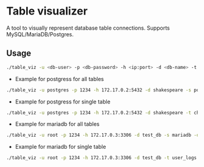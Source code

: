 # Table visualizer

A tool to visually represent database table connections. Supports MySQL/MariaDB/Postgres.

## Usage

```bash
./table_viz -u <db-user> -p <db-password> -h <ip:port> -d <db-name> -t <table-name> -s mysql|mariadb|postgres -o <output-file-name.jpg>
```

* Example for postgress for all tables
```bash
./table_viz -u postgres -p 1234 -h 172.17.0.2:5432 -d shakespeare -s postgres -o out_p.jpg
```

* Example for postgress for single table
```bash
./table_viz -u postgres -p 1234 -h 172.17.0.2:5432 -d shakespeare -t character_work -s postgres -o out_p_char_work.jpg
```

* Example for mariadb for all tables
```bash
./table_viz -u root -p 1234 -h 172.17.0.3:3306 -d test_db -s mariadb -o out_m.jpg
```

* Example for mariadb for single table
```bash
./table_viz -u root -p 1234 -h 172.17.0.3:3306 -d test_db -t user_logs -s mariadb -o out_m_user_logs.jpg
```